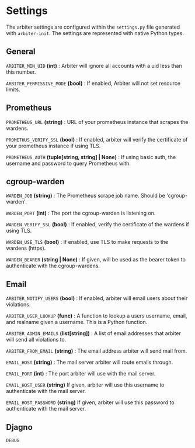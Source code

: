 # Settings
The arbiter settings are configured within the `settings.py` file generated with `arbiter-init`.
The settings are represented with native Python types.

## General
`ARBITER_MIN_UID` **(int)** : Arbiter will ignore all accounts with a uid less than this number.

`ARBITER_PERMISSIVE_MODE` **(bool)** : If enabled, Arbiter will not set resource limits.

## Prometheus
`PROMETHEUS_URL` **(string)** : URL of your prometheus instance that scrapes the wardens.

`PROMETHUS_VERIFY_SSL` **(bool)** : If enabled, arbiter will verify the certificate of your prometheus instance if using TLS.

`PROMETHEUS_AUTH` **(tuple[string, string] | None)** : If using basic auth, the username and password to query Prometheus with. 

## cgroup-warden
`WARDEN_JOB` **(string)** : The Prometheus scrape job name. Should be 'cgroup-warden'.

`WARDEN_PORT` **(int)** : The port the cgroup-warden is listening on.

`WARDEN_VERIFY_SSL` **(bool)** : If enabled, verify the certificate of the wardens if using TLS.

`WARDEN_USE_TLS` **(bool)** : If enabled, use TLS to make requests to the wardens (https).

`WARDEN_BEARER` **(string | None)** : If given, will be used as the bearer token to authenticate with the cgroup-wardens.

## Email
`ARBITER_NOTIFY_USERS` **(bool)** : If enabled, arbiter will email users about their violations.

`ARBITER_USER_LOOKUP` **(func)** : A function to lookup a users username, email, and realname given a username. This is a Python function.  

`ARBITER_ADMIN_EMAILS` **(list[string])** : A list of email addresses that arbiter will send all violations to. 

`ARBITER_FROM_EMAIL` **(string)** : The email address arbiter will send mail from.

`EMAIL_HOST` **(string)** : The mail server arbiter will route emails through. 

`EMAIL_PORT` **(int)** : The port arbiter will use with the mail server.

`EMAIL_HOST_USER` **(string)** If given, arbiter will use this username to authenticate with the mail server.

`EMAIL_HOST_PASSWORD` **(string)** If given, arbiter will use this password to authenticate with the mail server.

## Djagno

`DEBUG`